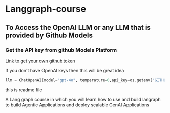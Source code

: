 # Langgraph-course

## To Access the OpenAI LLM or any LLM that is provided by Github Models

### Get the API key from github Models Platform

[Link to get your own github token](https://docs.github.com/en/authentication/keeping-your-account-and-data-secure/managing-your-personal-access-tokens)

If you don't have OpenAI keys then this will be great idea

```python
llm = ChatOpenAI(model="gpt-4o", temperature=0,api_key=os.getenv("GITHUB_TOKEN"),base_url="https://models.inference.ai.azure.com")
```


this is readme file


A Lang graph course in which you will learn how to use and build langraph to build Agentic Applications and deploy scalable GenAI Applications
